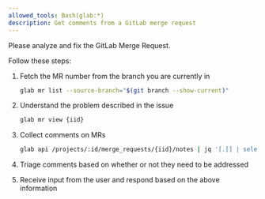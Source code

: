 ```yaml
---
allowed_tools: Bash(glab:*)
description: Get comments from a GitLab merge request
---
```


Please analyze and fix the GitLab Merge Request.

Follow these steps:

1. Fetch the MR number from the branch you are currently in

    ```sh
    glab mr list --source-branch="$(git branch --show-current)"
    ```

2. Understand the problem described in the issue

    ```sh
    glab mr view {iid}
    ```

3. Collect comments on MRs

    ```sh
    glab api /projects/:id/merge_requests/{iid}/notes | jq '[.[] | select(.system == false)]'
    ```

4. Triage comments based on whether or not they need to be addressed
5. Receive input from the user and respond based on the above information
